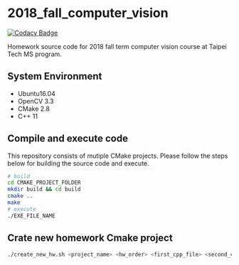 # 2018_fall_computer_vision

[![Codacy Badge](https://api.codacy.com/project/badge/Grade/1551e93c45ad430c8befbfa452363eb8)](https://app.codacy.com/app/justin-changqi/2018_fall_computer_vision?utm_source=github.com&utm_medium=referral&utm_content=justin-changqi/2018_fall_computer_vision&utm_campaign=Badge_Grade_Dashboard)

Homework source code for 2018 fall term computer vision course at Taipei Tech MS program.

## System Environment
-  Ubuntu16.04
-  OpenCV 3.3
-  CMake 2.8
-  C++ 11

## Compile and execute code
This repository consists of mutiple CMake projects. Please follow the steps below for building the source code and execute.
```bash
# build
cd CMAKE_PROJECT_FOLDER
mkdir build && cd build
cmake ..
make
# execute
./EXE_FILE_NAME
```

## Crate new homework Cmake project
```bash
./create_new_hw.sh <project_name> <hw_order> <first_cpp_file> <second_cpp_file> ... 
```